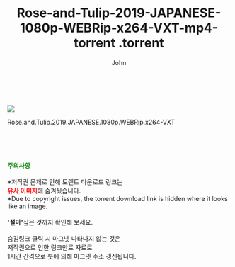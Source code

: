 ﻿---
layout: post
title:  "                   Rose-and-Tulip-2019-JAPANESE-1080p-WEBRip-x264-VXT-mp4-torrent                .torrent"
author: John
categories: [ 영화 ]
tags: [  ]
image: https://torrentrj57.com/uploadfile/full/bb742d87d7e41a42d413fc45119e401ebe099bcf.jpg 
description: "                   Rose-and-Tulip-2019-JAPANESE-1080p-WEBRip-x264-VXT-mp4-torrent                 torrent 정보 공유"
toc: true
toc_sticky: true
---

<br>
<p><img src="https://torrentrj57.com/uploadfile/full/bb742d87d7e41a42d413fc45119e401ebe099bcf.jpg"/></p>
 Rose.and.Tulip.2019.JAPANESE.1080p.WEBRip.x264-VXT  
    
<br><br><br>
<p data-ke-size="size16"><b><span style="color: green;">주의사항</span></b><br /><br />※저작권 문제로 인해 토렌트 다운로드 링크는<br /><b><span style="color: red;">유사 이미지</span></b>에 숨겨뒀습니다.<br />※Due to copyright issues, the torrent download link is hidden where it looks like an image.<br /><br /><b>'설마'</b>싶은 것까지 확인해 보세요.<br /><br />숨김링크 클릭 시 마그넷 나타나지 않는 것은<br />저작권으로 인한 링크만료 자료로<br />1시간 간격으로 봇에 의해 마그넷 주소 갱신됩니다.</p>
